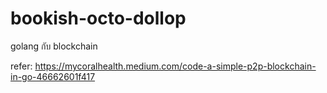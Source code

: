 # bookish-octo-dollop
golang กับ blockchain 

refer: https://mycoralhealth.medium.com/code-a-simple-p2p-blockchain-in-go-46662601f417

